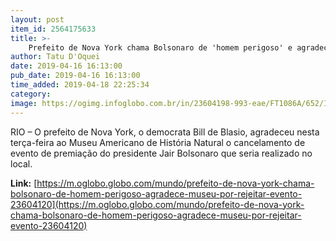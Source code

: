 ```yaml
---
layout: post
item_id: 2564175633
title: >-
    Prefeito de Nova York chama Bolsonaro de 'homem perigoso' e agradece a museu por rejeitar evento
author: Tatu D'Oquei
date: 2019-04-16 16:13:00
pub_date: 2019-04-16 16:13:00
time_added: 2019-04-18 22:25:34
category: 
image: https://ogimg.infoglobo.com.br/in/23604198-993-eae/FT1086A/652/INFOCHPDPICT000082246609.jpg
---
```


RIO – O prefeito de Nova York, o democrata Bill de Blasio, agradeceu nesta terça-feira ao Museu Americano de História Natural o cancelamento de evento de premiação do presidente Jair Bolsonaro que seria realizado no local.

**Link:** [https://m.oglobo.globo.com/mundo/prefeito-de-nova-york-chama-bolsonaro-de-homem-perigoso-agradece-museu-por-rejeitar-evento-23604120](https://m.oglobo.globo.com/mundo/prefeito-de-nova-york-chama-bolsonaro-de-homem-perigoso-agradece-museu-por-rejeitar-evento-23604120)

